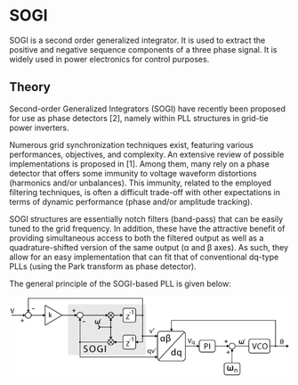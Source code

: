 # SOGI

SOGI is a second order generalized integrator. It is used to extract the positive and negative sequence components of a three phase signal. It is widely used in power electronics for control purposes. 

## Theory

Second-order Generalized Integrators (SOGI) have recently been proposed for use as phase detectors [2], namely within PLL structures in grid-tie power inverters.

Numerous grid synchronization techniques exist, featuring various performances, objectives, and complexity. An extensive review of possible implementations is proposed in [1]. Among them, many rely on a phase detector that offers some immunity to voltage waveform distortions (harmonics and/or unbalances). This immunity, related to the employed filtering techniques, is often a difficult trade-off with other expectations in terms of dynamic performance (phase and/or amplitude tracking).

SOGI structures are essentially notch filters (band-pass) that can be easily tuned to the grid frequency. In addition, these have the attractive benefit of providing simultaneous access to both the filtered output as well as a quadrature-shifted version of the same output (α and β axes). As such, they allow for an easy implementation that can fit that of conventional dq-type PLLs (using the Park transform as phase detector).

The general principle of the SOGI-based PLL is given below:

![SOGI](pics/schema-1_v2.png)
